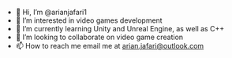 - 👋 Hi, I’m @arianjafari1
- 👀 I’m interested in video games development
- 🌱 I’m currently learning Unity and Unreal Engine, as well as C++
- 💞️ I’m looking to collaborate on video game creation
- 📫 How to reach me email me at arian.jafari@outlook.com

<!---
arianjafari1/arianjafari1 is a ✨ special ✨ repository because its `README.md` (this file) appears on your GitHub profile.
You can click the Preview link to take a look at your changes.
--->

